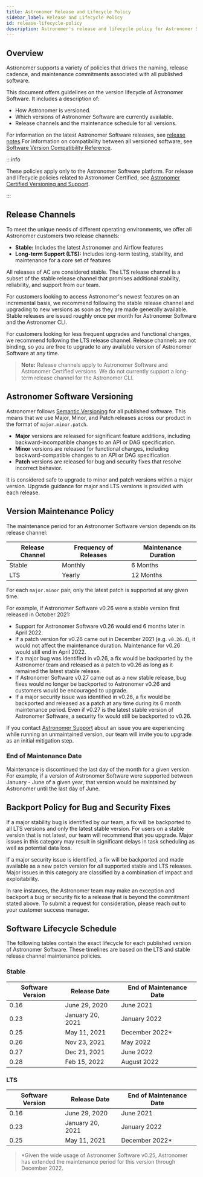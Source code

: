 ```yaml
---
title: Astronomer Release and Lifecycle Policy
sidebar_label: Release and Lifecycle Policy
id: release-lifecycle-policy
description: Astronomer's release and lifecycle policy for Astronomer Software.
---
```


## Overview

Astronomer supports a variety of policies that drives the naming, release cadence, and maintenance commitments associated with all published software.

This document offers guidelines on the version lifecycle of Astronomer Software. It includes a description of:

- How Astronomer is versioned.
- Which versions of Astronomer Software are currently available.
- Release channels and the maintenance schedule for all versions.

For information on the latest Astronomer Software releases, see [release notes](release-notes.md).For information on compatibility between all versioned software, see [Software Version Compatibility Reference](release-lifecycle-policy.md).

:::info

These policies apply only to the Astronomer Software platform. For release and lifecycle policies related to Astronomer Certified, see [Astronomer Certified Versioning and Support](ac-support-policy.md).

:::

## Release Channels

To meet the unique needs of different operating environments, we offer all Astronomer customers two release channels:

- **Stable:** Includes the latest Astronomer and Airflow features
- **Long-term Support (LTS):** Includes long-term testing, stability, and maintenance for a core set of features

All releases of AC are considered stable. The LTS release channel is a subset of the stable release channel that promises additional stability, reliability, and support from our team.

For customers looking to access Astronomer's newest features on an incremental basis, we recommend following the stable release channel and upgrading to new versions as soon as they are made generally available. Stable releases are issued roughly once per month for Astronomer Software and the Astronomer CLI.

For customers looking for less frequent upgrades and functional changes, we recommend following the LTS release channel. Release channels are not binding, so you are free to upgrade to any available version of Astronomer Software at any time.

> **Note:** Release channels apply to Astronomer Software and Astronomer Certified versions. We do not currently support a long-term release channel for the Astronomer CLI.

## Astronomer Software Versioning

Astronomer follows [Semantic Versioning](https://semver.org/) for all published software. This means that we use Major, Minor, and Patch releases across our product in the format of `major.minor.patch`.

- **Major** versions are released for significant feature additions, including backward-incompatible changes to an API or DAG specification.
- **Minor** versions are released for functional changes, including backward-compatible changes to an API or DAG specification.
- **Patch** versions are released for bug and security fixes that resolve incorrect behavior.

It is considered safe to upgrade to minor and patch versions within a major version. Upgrade guidance for major and LTS versions is provided with each release.

## Version Maintenance Policy

The maintenance period for an Astronomer Software version depends on its release channel:

| Release Channel | Frequency of Releases | Maintenance Duration |
| --------------- | --------------------- | -------------------- |
| Stable          | Monthly               | 6 Months             |
| LTS             | Yearly                | 12 Months            |

For each `major.minor` pair, only the latest patch is supported at any given time.

For example, if Astronomer Software v0.26 were a stable version first released in October 2021:

- Support for Astronomer Software v0.26 would end 6 months later in April 2022.
- If a patch version for v0.26 came out in December 2021 (e.g. `v0.26.4`), it would not affect the maintenance duration. Maintenance for v0.26 would still end in April 2022.
- If a major bug was identified in v0.26, a fix would be backported by the Astronomer team and released as a patch to v0.26 as long as it remained the latest stable release.
- If Astronomer Software v0.27 came out as a new stable release, bug fixes would no longer be backported to Astronomer v0.26 and customers would be encouraged to upgrade.
- If a major security issue was identified in v0.26, a fix would be backported and released as a patch at any time during its 6 month maintenance period. Even if v0.27 is the latest stable version of Astronomer Software, a security fix would still be backported to v0.26.

If you contact [Astronomer Support](https://support.astronomer.io) about an issue you are experiencing while running an unmaintained version, our team will invite you to upgrade as an initial mitigation step.

### End of Maintenance Date

Maintenance is discontinued the last day of the month for a given version. For example, if a version of Astronomer Software were supported between January - June of a given year, that version would be maintained by Astronomer until the last day of June.

## Backport Policy for Bug and Security Fixes

If a major stability bug is identified by our team, a fix will be backported to all LTS versions and only the latest stable version. For users on a stable version that is not latest, our team will recommend that you upgrade. Major issues in this category may result in significant delays in task scheduling as well as potential data loss.

If a major security issue is identified, a fix will be backported and made available as a new patch version for _all_ supported stable and LTS releases. Major issues in this category are classified by a combination of impact and exploitability.

In rare instances, the Astronomer team may make an exception and backport a bug or security fix to a release that is beyond the commitment stated above. To submit a request for consideration, please reach out to your customer success manager.

## Software Lifecycle Schedule

<!--- Version-specific -->

The following tables contain the exact lifecycle for each published version of Astronomer Software. These timelines are based on the LTS and stable release channel maintenance policies.

### Stable

| Software Version | Release Date     | End of Maintenance Date |
| ---------------- | ---------------- | ----------------------- |
| 0.16             | June 29, 2020    | June 2021               |
| 0.23             | January 20, 2021 | January 2022            |
| 0.25             | May 11, 2021     | December 2022*          |
| 0.26             | Nov 23, 2021     | May 2022                |
| 0.27             | Dec 21, 2021     | June 2022               |
| 0.28             | Feb 15, 2022     | August 2022             |

### LTS

| Software Version | Release Date     | End of Maintenance Date |
| ---------------- | ---------------- | ----------------------- |
| 0.16             | June 29, 2020    | June 2021               |
| 0.23             | January 20, 2021 | January 2022            |
| 0.25             | May 11, 2021     | December 2022*          |


> *Given the wide usage of Astronomer Software v0.25, Astronomer has extended the maintenance period for this version through December 2022.
